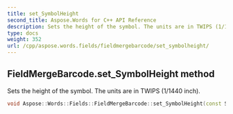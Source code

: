 ```yaml
---
title: set_SymbolHeight
second_title: Aspose.Words for C++ API Reference
description: Sets the height of the symbol. The units are in TWIPS (1/1440 inch). 
type: docs
weight: 352
url: /cpp/aspose.words.fields/fieldmergebarcode/set_symbolheight/
---
```

## FieldMergeBarcode.set_SymbolHeight method


Sets the height of the symbol. The units are in TWIPS (1/1440 inch).

```cpp
void Aspose::Words::Fields::FieldMergeBarcode::set_SymbolHeight(const System::String &value)
```

